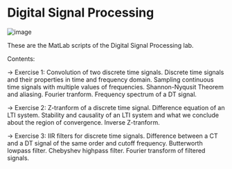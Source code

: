 # Digital Signal Processing

![image](https://user-images.githubusercontent.com/83914255/201235501-77d211be-6cde-4084-a276-def86b2732b4.png)

These are the MatLab scripts of the Digital Signal Processing lab. 

Contents:

-> Exercise 1:
  Convolution of two discrete time signals.
  Discrete time signals and their properties in time and frequency domain.
  Sampling continuous time signals with multiple values of frequencies. 
  Shannon-Nyqusit Theorem and aliasing.
  Fourier tranform.
  Frequency spectrum of a DT signal.
   
-> Exercise 2:
  Z-tranform of a discrete time signal.
  Difference equation of an LTI system.
  Stability and causality of an LTI system and what we conclude about the region of convergence.
  Inverse Z-tranform.
  
-> Exercise 3:
  IIR filters for discrete time signals.
  Difference between a CT and a DT signal of the same order and cutoff frequency.
  Butterworth lowpass filter.
  Chebyshev highpass filter.
  Fourier transform of filtered signals.
